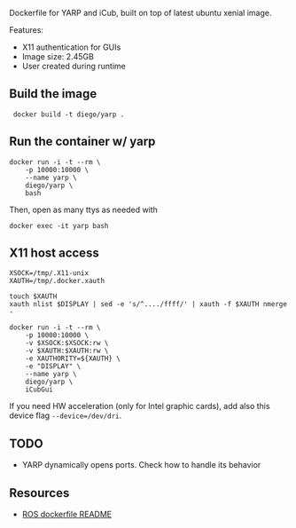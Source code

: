 Dockerfile for YARP and iCub, built on top of latest ubuntu xenial image.

Features:
* X11 authentication for GUIs
* Image size: 2.45GB
* User created during runtime

## Build the image
```
 docker build -t diego/yarp .
```

## Run the container w/ yarp
```
docker run -i -t --rm \
	-p 10000:10000 \
	--name yarp \
	diego/yarp \
	bash
```
Then, open as many ttys as needed with
```
docker exec -it yarp bash
```

## X11 host access
```
XSOCK=/tmp/.X11-unix
XAUTH=/tmp/.docker.xauth

touch $XAUTH
xauth nlist $DISPLAY | sed -e 's/^..../ffff/' | xauth -f $XAUTH nmerge -

docker run -i -t --rm \
	-p 10000:10000 \
	-v $XSOCK:$XSOCK:rw \
	-v $XAUTH:$XAUTH:rw \
	-e XAUTHORITY=${XAUTH} \
	-e "DISPLAY" \
	--name yarp \
	diego/yarp \
	iCubGui
```
If you need HW acceleration (only for Intel graphic cards), add also this device
flag `--device=/dev/dri`.

## TODO
* YARP dynamically opens ports. Check how to handle its behavior

## Resources
* [ROS dockerfile README][1]

[1]: https://github.com/diegoferigo/dockerfiles/tree/master/ROS
